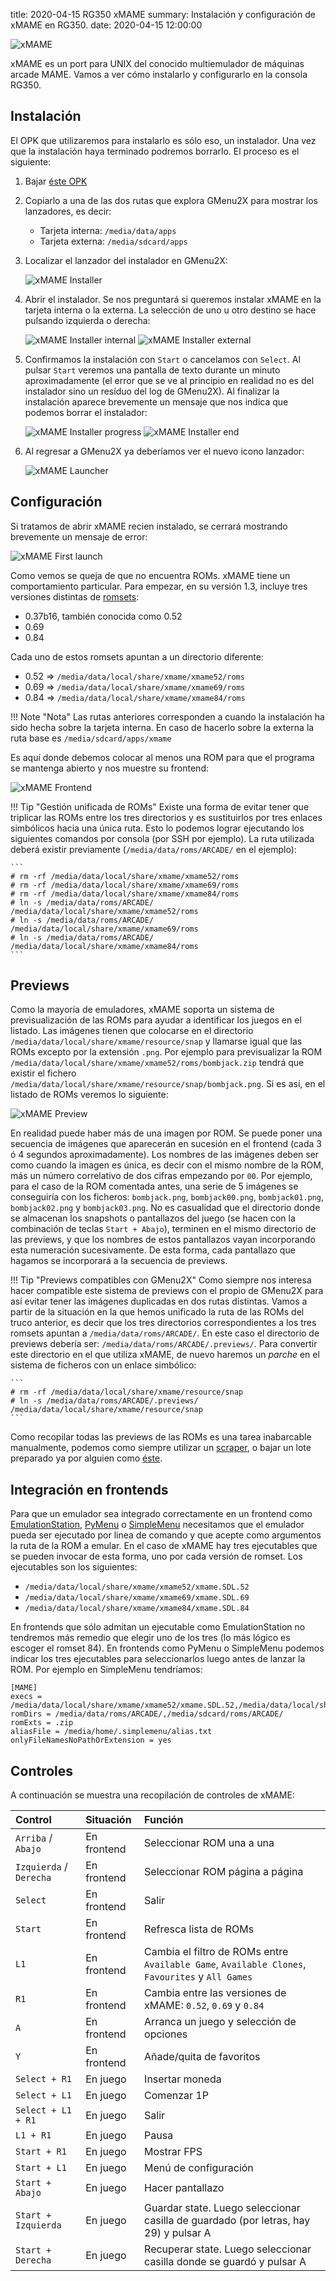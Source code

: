 title: 2020-04-15 RG350 xMAME
summary: Instalación y configuración de xMAME en RG350.
date: 2020-04-15 12:00:00

![xMAME](/images/posts/xmame_logo.png)

xMAME es un port para UNIX del conocido multiemulador de máquinas arcade MAME. Vamos a ver cómo instalarlo y configurarlo en la consola RG350.

## Instalación

El OPK que utilizaremos para instalarlo es sólo eso, un instalador. Una vez que la instalación haya terminado podremos borrarlo. El proceso es el siguiente:

1. Bajar [éste OPK](https://github.com/retrogamehandheld/OpenDingux/raw/master/Emulators/XMAME_2014-12-31.opk)
2. Copiarlo a una de las dos rutas que explora GMenu2X para mostrar los lanzadores, es decir:

    * Tarjeta interna: `/media/data/apps`
    * Tarjeta externa: `/media/sdcard/apps`

3. Localizar el lanzador del instalador en GMenu2X:

    ![xMAME Installer](/images/posts/xmame_installer.png)

4. Abrir el instalador. Se nos preguntará si queremos instalar xMAME en la tarjeta interna o la externa. La selección de uno u otro destino se hace pulsando izquierda o derecha:

    ![xMAME Installer internal](/images/posts/xmame_installer_int.png)
    ![xMAME Installer external](/images/posts/xmame_installer_ext.png)

5. Confirmamos la instalación con `Start` o cancelamos con `Select`. Al pulsar `Start` veremos una pantalla de texto durante un minuto aproximadamente (el error que se ve al principio en realidad no es del instalador sino un resíduo del log de GMenu2X). Al finalizar la instalación aparece brevemente un mensaje que nos indica que podemos borrar el instalador:

    ![xMAME Installer progress](/images/posts/xmame_installing_progress.png)
    ![xMAME Installer end](/images/posts/xmame_installing_end.png)

6. Al regresar a GMenu2X ya deberíamos ver el nuevo icono lanzador:

    ![xMAME Launcher](/images/posts/xmame_launcher.png)

## Configuración

Si tratamos de abrir xMAME recien instalado, se cerrará mostrando brevemente un mensaje de error:

![xMAME First launch](/images/posts/xmame_first_launch.png)

Como vemos se queja de que no encuentra ROMs. xMAME tiene un comportamiento particular. Para empezar, en su versión 1.3, incluye tres versiones distintas de [romsets](http://www.progettosnaps.net/dats/MAME/):

* 0.37b16, también conocida como 0.52
* 0.69
* 0.84

Cada uno de estos romsets apuntan a un directorio diferente:

* 0.52 => `/media/data/local/share/xmame/xmame52/roms`
* 0.69 => `/media/data/local/share/xmame/xmame69/roms`
* 0.84 => `/media/data/local/share/xmame/xmame84/roms`

!!! Note "Nota"
    Las rutas anteriores corresponden a cuando la instalación ha sido hecha sobre la tarjeta interna. En caso de hacerlo sobre la externa la ruta base es `/media/sdcard/apps/xmame`

Es aquí donde debemos colocar al menos una ROM para que el programa se mantenga abierto y nos muestre su frontend:

![xMAME Frontend](/images/posts/xmame_frontend.png)

!!! Tip "Gestión unificada de ROMs"
    Existe una forma de evitar tener que triplicar las ROMs entre los tres directorios y es sustituirlos por tres enlaces simbólicos hacia una única ruta. Esto lo podemos lograr ejecutando los siguientes comandos por consola (por SSH por ejemplo). La ruta utilizada deberá existir previamente (`/media/data/roms/ARCADE/` en el ejemplo):

    ```
    # rm -rf /media/data/local/share/xmame/xmame52/roms
    # rm -rf /media/data/local/share/xmame/xmame69/roms
    # rm -rf /media/data/local/share/xmame/xmame84/roms
    # ln -s /media/data/roms/ARCADE/ /media/data/local/share/xmame/xmame52/roms
    # ln -s /media/data/roms/ARCADE/ /media/data/local/share/xmame/xmame69/roms
    # ln -s /media/data/roms/ARCADE/ /media/data/local/share/xmame/xmame84/roms
    ```

## Previews

Como la mayoría de emuladores, xMAME soporta un sistema de previsualización de las ROMs para ayudar a identificar los juegos en el listado. Las imágenes tienen que colocarse en el directorio `/media/data/local/share/xmame/resource/snap` y llamarse igual que las ROMs excepto por la extensión `.png`. Por ejemplo para previsualizar la ROM `/media/data/local/share/xmame/xmame52/roms/bombjack.zip` tendrá que existir el fichero `/media/data/local/share/xmame/resource/snap/bombjack.png`. Si es así, en el listado de ROMs veremos lo siguiente:

![xMAME Preview](/images/posts/xmame_preview.png)

En realidad puede haber más de una imagen por ROM. Se puede poner una secuencia de imágenes que aparecerán en sucesión en el frontend (cada 3 ó 4 segundos aproximadamente). Los nombres de las imágenes deben ser como cuando la imagen es única, es decir con el mismo nombre de la ROM, más un número correlativo de dos cifras empezando por `00`. Por ejemplo, para el caso de la ROM comentada antes, una serie de 5 imágenes se conseguiría con los ficheros: `bombjack.png`, `bombjack00.png`, `bombjack01.png`, `bombjack02.png` y `bombjack03.png`. No es casualidad que el directorio donde se almacenan los snapshots o pantallazos del juego (se hacen con la combinación de teclas `Start + Abajo`), terminen en el mismo directorio de las previews, y que los nombres de estos pantallazos vayan incorporando esta numeración sucesivamente. De esta forma, cada pantallazo que hagamos se incorporará a la secuencia de previews.

!!! Tip "Previews compatibles con GMenu2X"
    Como siempre nos interesa hacer compatible este sistema de previews con el propio de GMenu2X para así evitar tener las imágenes duplicadas en dos rutas distintas. Vamos a partir de la situación en la que hemos unificado la ruta de las ROMs del truco anterior, es decir que los tres directorios correspondientes a los tres romsets apuntan a `/media/data/roms/ARCADE/`. En este caso el directorio de previews debería ser: `/media/data/roms/ARCADE/.previews/`. Para convertir este directorio en el que utiliza xMAME, de nuevo haremos un *parche* en el sistema de ficheros con un enlace simbólico:

    ```
    # rm -rf /media/data/local/share/xmame/resource/snap
    # ln -s /media/data/roms/ARCADE/.previews/ /media/data/local/share/xmame/resource/snap
    ```

Como recopilar todas las previews de las ROMs es una tarea inabarcable manualmente, podemos como siempre utilizar un [scraper](/2020-01-11-rg350_scraper.html), o bajar un lote preparado ya por alguien como [éste](https://www.dropbox.com/s/j8jijasfww5e6xb/xmame_snapshot_1.0.tar.gz?dl=0).

## Integración en frontends

Para que un emulador sea integrado correctamente en un frontend como [EmulationStation](/2020-02-13-rg350_emulationstation.html), [PyMenu](/2020-03-28-rg350_pymenu.html) o [SimpleMenu](/2020-01-25-rg350_simplemenu.html) necesitamos que el emulador pueda ser ejecutado por linea de comando y que acepte como argumentos la ruta de la ROM a emular. En el caso de xMAME hay tres ejecutables que se pueden invocar de esta forma, uno por cada versión de romset. Los ejecutables son los siguientes:

* `/media/data/local/share/xmame/xmame52/xmame.SDL.52`
* `/media/data/local/share/xmame/xmame69/xmame.SDL.69`
* `/media/data/local/share/xmame/xmame84/xmame.SDL.84`

En frontends que sólo admitan un ejecutable como EmulationStation no tendremos más remedio que elegir uno de los tres (lo más lógico es escoger el romset 84). En frontends como PyMenu o SimpleMenu podemos indicar los tres ejecutables para seleccionarlos luego antes de lanzar la ROM. Por ejemplo en SimpleMenu tendríamos:

```
[MAME]
execs = /media/data/local/share/xmame/xmame52/xmame.SDL.52,/media/data/local/share/xmame/xmame69/xmame.SDL.69,/media/data/local/share/xmame/xmame84/xmame.SDL.84
romDirs = /media/data/roms/ARCADE/,/media/sdcard/roms/ARCADE/
romExts = .zip
aliasFile = /media/home/.simplemenu/alias.txt
onlyFileNamesNoPathOrExtension = yes
```

## Controles

A continuación se muestra una recopilación de controles de xMAME:

|Control|Situación|Función|
|:------|:--------|:------|
|`Arriba` / `Abajo`|En frontend|Seleccionar ROM una a una|
|`Izquierda` / `Derecha`|En frontend|Seleccionar ROM página a página|
|`Select`|En frontend|Salir|
|`Start`|En frontend|Refresca lista de ROMs|
|`L1`|En frontend|Cambia el filtro de ROMs entre `Available Game`, `Available Clones`, `Favourites` y `All Games`|
|`R1`|En frontend|Cambia entre las versiones de xMAME: `0.52`, `0.69` y `0.84`|
|`A`|En frontend|Arranca un juego y selección de opciones|
|`Y`|En frontend|Añade/quita de favoritos|
|`Select + R1`|En juego|Insertar moneda|
|`Select + L1`|En juego|Comenzar 1P|
|`Select + L1 + R1`|En juego|Salir|
|`L1 + R1`|En juego|Pausa|
|`Start + R1`|En juego|Mostrar FPS|
|`Start + L1`|En juego|Menú de configuración|
|`Start + Abajo`|En juego|Hacer pantallazo|
|`Start + Izquierda`|En juego|Guardar state. Luego seleccionar casilla de guardado (por letras, hay 29) y pulsar A|
|`Start + Derecha`|En juego|Recuperar state. Luego seleccionar casilla donde se guardó y pulsar A|
